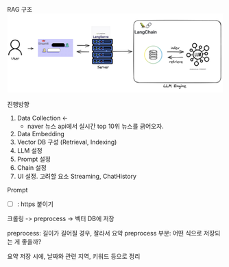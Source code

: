 RAG 구조
![](rag_diagram.png)

진행방향
1. Data Collection <-
    - naver 뉴스 api에서 실시간 top 10위 뉴스를 긁어오자.
2. Data Embedding
3. Vector DB 구성 (Retrieval, Indexing)
4. LLM 설정
5. Prompt 설정
6. Chain 설정
7. UI 설정. 고려할 요소 Streaming, ChatHistory

Prompt




- [ ] : https 붙이기

크롤링 -> preprocess -> 벡터 DB에 저장

preprocess: 길이가 길어질 경우, 잘라서 요약
preprocess 부분: 어떤 식으로 저장되는 게 좋을까?

요약 저장 시에, 날짜와 관련 지역, 키워드 등으로 정리